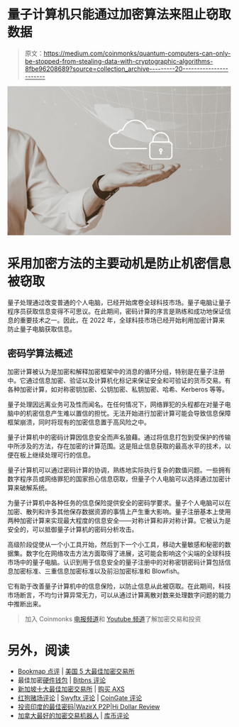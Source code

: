 # 量子计算机只能通过加密算法来阻止窃取数据

> 原文：<https://medium.com/coinmonks/quantum-computers-can-only-be-stopped-from-stealing-data-with-cryptographic-algorithms-8fbe96208689?source=collection_archive---------20----------------------->

![](img/16cc0bb1995f64c289ecedb8c55c310d.png)

# 采用加密方法的主要动机是防止机密信息被窃取

量子处理通过改变普通的个人电脑，已经开始席卷全球科技市场。量子电脑让量子程序员获取信息变得不可思议。在此期间，密码计算的序言是熟练和成功地保证信息的重要技术之一。因此，在 2022 年，全球科技市场已经开始利用加密计算来防止量子电脑获取信息。

## 密码学算法概述

加密计算被认为是加密和解释加密框架中的消息的循环分组，特别是在量子注册中。它通过信息加密、验证以及计算机化标记来保证安全和可验证的货币交易。有各种加密计算，如对称密钥加密、公钥加密、私钥加密、哈希、Kerberos 等等。

量子处理因远离业务可及性而闻名。在任何情况下，网络罪犯的头程都在对量子电脑中的机密信息产生难以置信的担忧。无法开始进行加密计算可能会导致信息保障框架崩溃，同时将现有的加密信息置于高风险之中。

量子计算机中的密码计算因信息安全而声名狼藉。通过将信息打包到受保护的传输中所涉及的方法，存在加密的计算范围。这是阻止信息获取的最高水平的技术，以便在板上继续处理可行的信息。

量子计算机可以通过密码计算的协调，熟练地实际执行复杂的数值问题。一些拥有数字程序员或网络罪犯的国家担心信息窃取，但量子个人电脑可以选择通过加密计算来破解系统。

为量子计算机中各种任务的信息保险提供安全的密码学要求。量子个人电脑可以在加密、散列和许多其他保存数据资源的事情上产生重大影响。量子注册基本上使用两种加密计算来实现最大程度的信息安全——对称计算和非对称计算。它被认为是安全的，可以抵御量子计算机的密码分析攻击。

高级阶段促使从一个小工具开始，然后到下一个小工具，移动大量敏感和秘密的数据集。数字化在网络攻击方法方面取得了进展，这可能会影响这个尖端的全球科技市场中的量子电脑。认识到用于信息安全的量子注册中的对称密钥密码计算包括信息加密标准、三重信息加密标准以及前沿加密标准和 Blowfish。

它有助于改善量子计算机中的信息保险，以防止信息从此被窃取。在此期间，科技市场断言，不均匀计算异常无力，可以从通过计算离散对数来处理数字问题的能力中推断出来。

> 加入 Coinmonks [电报频道](https://t.me/coincodecap)和 [Youtube 频道](https://www.youtube.com/c/coinmonks/videos)了解加密交易和投资

# 另外，阅读

*   [Bookmap 点评](https://coincodecap.com/bookmap-review-2021-best-trading-software) | [美国 5 大最佳加密交易所](https://coincodecap.com/crypto-exchange-usa)
*   最佳加密[硬件钱包](/coinmonks/hardware-wallets-dfa1211730c6) | [Bitbns 评论](/coinmonks/bitbns-review-38256a07e161)
*   [新加坡十大最佳加密交易所](https://coincodecap.com/crypto-exchange-in-singapore) | [购买 AXS](https://coincodecap.com/buy-axs-token)
*   [红狗赌场评论](https://coincodecap.com/red-dog-casino-review) | [Swyftx 评论](https://coincodecap.com/swyftx-review) | [CoinGate 评论](https://coincodecap.com/coingate-review)
*   [投资印度的最佳密码](https://coincodecap.com/best-crypto-to-invest-in-india-in-2021)|[WazirX P2P](https://coincodecap.com/wazirx-p2p)|[Hi Dollar Review](https://coincodecap.com/hi-dollar-review)
*   [加拿大最好的加密交易机器人](https://coincodecap.com/5-best-crypto-trading-bots-in-canada) | [库币评论](https://coincodecap.com/kucoin-review)